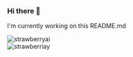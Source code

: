 ### Hi there 👋
I'm currently working on this README.md

<!--
**Strawberryai/Strawberryai** is a ✨ _special_ ✨ repository because its `README.md` (this file) appears on your GitHub profile.

Here are some ideas to get you started:

- 🔭 I’m currently working on ...
- 🌱 I’m currently learning ...
- 👯 I’m looking to collaborate on ...
- 🤔 I’m looking for help with ...
- 💬 Ask me about ...
- 📫 How to reach me: ...
- 😄 Pronouns: ...
- ⚡ Fun fact: ...
-->

<img align="left" src="https://github-readme-stats.vercel.app/api/top-langs?username=strawberryai&show_icons=true&locale=en&layout=compact" alt="strawberryai" />
</br>
<img align="center" src="https://github-readme-stats.vercel.app/api?username=strawberryai&show_icons=true&locale=en" alt="strawberriay" />
